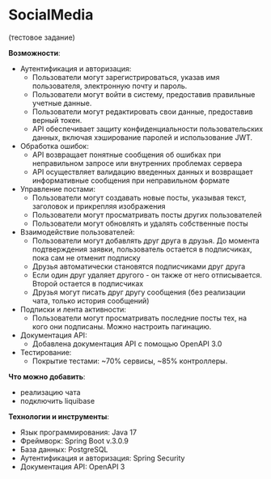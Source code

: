 # SocialMedia
(тестовое задание)

**Возможности**:
- Аутентификация и авторизация:
  * Пользователи могут зарегистрироваться, указав имя пользователя, электронную почту и пароль.
  * Пользователи могут войти в систему, предоставив правильные учетные данные.
  * Пользователи могут редактировать свои данные, предоставив верный токен.
  * API обеспечивает защиту конфиденциальности пользовательских данных, включая хэширование паролей и использование JWT.
- Обработка ошибок:
  * API возвращает понятные сообщения об ошибках при неправильном запросе или внутренних проблемах сервера
  * API осуществляет валидацию введенных данных и возвращает информативные сообщения при неправильном формате
- Управление постами:
  * Пользователи могут создавать новые посты, указывая текст, заголовок и прикрепляя изображения
  * Пользователи могут просматривать посты других пользователей
  * Пользователи могут обновлять и удалять собственные посты
- Взаимодействие пользователей:
  * Пользователи могут добавлять друг друга в друзья. До момента подтверждения заявки, пользователь остается в подписчиках,
    пока сам не отменит подписку
  * Друзья автоматически становятся подписчиками друг друга
  * Если один друг удаляет другого - он также от него отписывается. Второй остается в подписчиках
  * Друзья могут писать друг другу сообщения (без реализации чата, только история сообщений)
- Подписки и лента активности:
  * Пользователи могут просматривать последние посты тех, на кого они подписаны. Можно настроить пагинацию.
- Документация API:
  * Добавлена документация API с помощью OpenAPI 3.0
- Тестирование:
  * Покрытие тестами: ~70% сервисы, ~85% контроллеры.


**Что можно добавить**:
- реализацию чата
- подключить liquibase

**Технологии и инструменты**:
- Язык программирования: Java 17
- Фреймворк: Spring Boot v.3.0.9
- База данных: PostgreSQL
- Аутентификация и авторизация: Spring Security
- Документация API: OpenAPI 3


